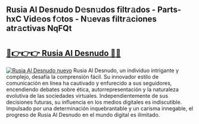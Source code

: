 ## Rusia Al Desnudo D𝚎sn𝚞dos filtr𝚊dos - Parts-hxC Vid𝚎os f𝚘tos - N𝚞evas filtr𝚊ciones atr𝚊ctivas NqFQt

# <h2><a href="http://mb6hoeo.tromn.icu/?c=Rusia+Al+Desnudo">🔗👉👉👉 Rusia Al Desnudo 🔗🔗</a></h2>

[![Rusia Al Desnudo nuevo](https://i.imgur.com/pEAQMta.gif)](http://mb6hoeo.tromn.icu/?c=Rusia+Al+Desnudo)
Rusia Al Desnudo, un individuo intrigante y complejo, desafía la comprensión fácil. Su innovador estilo de comunicación en línea ha cautivado y enfurecido a sus seguidores, encendiendo debates sobre ética, autorrepresentación y la naturaleza evolutiva de las sociedades virtuales. Independientemente de sus decisiones futuras, su influencia en los medios digitales es indiscutible. Impulsado por una determinación inquebrantable y un carisma innegable, el progreso de Rusia Al Desnudo en el mundo digital es ilimitado.
